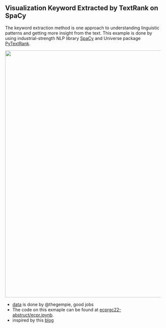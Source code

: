 ## Visualization Keyword Extracted by TextRank on SpaCy

The keyword extraction method is one approach to understanding linguistic patterns and getting more insight from the text.  This example is done by  using  industrial-strength NLP library [SpaCy](https://spacy.io) and Universe package [PyTextRank](https://spacy.io/universe/project/spacy-pytextrank). 

<p align="center">
  <img width="840" height="800" src="https://raw.githack.com/davidycliao/ecprgc22-abstruct/main/ecpr.png" >
</p>

- [data](https://github.com/thegempie/ecprgc22-data) is done by @thegempie, good jobs
- The code on this exmaple can be found at [ecprgc22-abstruct/ecpr.ipynb](https://github.com/davidycliao/ecprgc22-abstruct/blob/main/ecpr.ipynb).
- inspired by this [blog](https://www.analyticsvidhya.com/blog/2022/03/keyword-extraction-methods-from-documents-in-nlp/)

